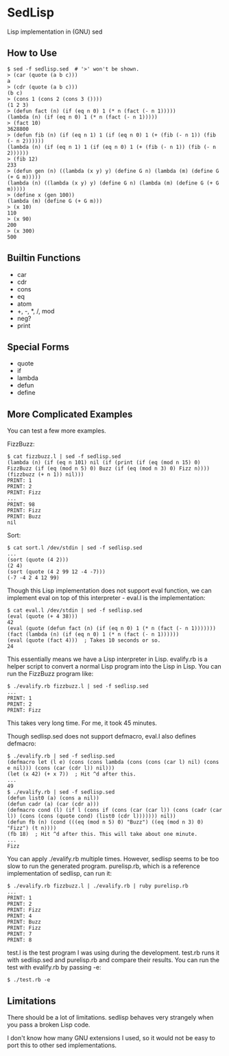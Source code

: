 SedLisp
=======

Lisp implementation in (GNU) sed


How to Use
----------

    $ sed -f sedlisp.sed  # '>' won't be shown.
    > (car (quote (a b c)))
    a
    > (cdr (quote (a b c)))
    (b c)
    > (cons 1 (cons 2 (cons 3 ())))
    (1 2 3)
    > (defun fact (n) (if (eq n 0) 1 (* n (fact (- n 1)))))
    (lambda (n) (if (eq n 0) 1 (* n (fact (- n 1)))))
    > (fact 10)
    3628800
    > (defun fib (n) (if (eq n 1) 1 (if (eq n 0) 1 (+ (fib (- n 1)) (fib (- n 2))))))
    (lambda (n) (if (eq n 1) 1 (if (eq n 0) 1 (+ (fib (- n 1)) (fib (- n 2))))))
    > (fib 12)
    233
    > (defun gen (n) ((lambda (x y) y) (define G n) (lambda (m) (define G (+ G m)))))
    (lambda (n) ((lambda (x y) y) (define G n) (lambda (m) (define G (+ G m)))))
    > (define x (gen 100))
    (lambda (m) (define G (+ G m)))
    > (x 10)
    110
    > (x 90)
    200
    > (x 300)
    500


Builtin Functions
-----------------

- car
- cdr
- cons
- eq
- atom
- +, -, *, /, mod
- neg?
- print


Special Forms
-------------

- quote
- if
- lambda
- defun
- define


More Complicated Examples
-------------------------

You can test a few more examples.

FizzBuzz:

    $ cat fizzbuzz.l | sed -f sedlisp.sed
    (lambda (n) (if (eq n 101) nil (if (print (if (eq (mod n 15) 0) FizzBuzz (if (eq (mod n 5) 0) Buzz (if (eq (mod n 3) 0) Fizz n)))) (fizzbuzz (+ n 1)) nil)))
    PRINT: 1
    PRINT: 2
    PRINT: Fizz
    ...
    PRINT: 98
    PRINT: Fizz
    PRINT: Buzz
    nil

Sort:

    $ cat sort.l /dev/stdin | sed -f sedlisp.sed
    ...
    (sort (quote (4 2)))
    (2 4)
    (sort (quote (4 2 99 12 -4 -7)))
    (-7 -4 2 4 12 99)

Though this Lisp implementation does not support eval function, we can
implement eval on top of this interpreter - eval.l is the
implementation:

    $ cat eval.l /dev/stdin | sed -f sedlisp.sed
    (eval (quote (+ 4 38)))
    42
    (eval (quote (defun fact (n) (if (eq n 0) 1 (* n (fact (- n 1)))))))
    (fact (lambda (n) (if (eq n 0) 1 (* n (fact (- n 1))))))
    (eval (quote (fact 4)))  ; Takes 10 seconds or so.
    24

This essentially means we have a Lisp interpreter in Lisp. evalify.rb
is a helper script to convert a normal Lisp program into the Lisp in
Lisp. You can run the FizzBuzz program like:

    $ ./evalify.rb fizzbuzz.l | sed -f sedlisp.sed
    ...
    PRINT: 1
    PRINT: 2
    PRINT: Fizz

This takes very long time. For me, it took 45 minutes.

Though sedlisp.sed does not support defmacro, eval.l also defines
defmacro:

    $ ./evalify.rb | sed -f sedlisp.sed
    (defmacro let (l e) (cons (cons lambda (cons (cons (car l) nil) (cons e nil))) (cons (car (cdr l)) nil)))
    (let (x 42) (+ x 7))  ; Hit ^d after this.
    ...
    49
    $ ./evalify.rb | sed -f sedlisp.sed
    (defun list0 (a) (cons a nil))
    (defun cadr (a) (car (cdr a)))
    (defmacro cond (l) (if l (cons if (cons (car (car l)) (cons (cadr (car l)) (cons (cons (quote cond) (list0 (cdr l))))))) nil))
    (defun fb (n) (cond (((eq (mod n 5) 0) "Buzz") ((eq (mod n 3) 0) "Fizz") (t n))))
    (fb 18)  ; Hit ^d after this. This will take about one minute.
    ...
    Fizz

You can apply ./evalify.rb multiple times. However, sedlisp seems to
be too slow to run the generated program. purelisp.rb, which is a
reference implementation of sedlisp, can run it:

    $ ./evalify.rb fizzbuzz.l | ./evalify.rb | ruby purelisp.rb
    ...
    PRINT: 1
    PRINT: 2
    PRINT: Fizz
    PRINT: 4
    PRINT: Buzz
    PRINT: Fizz
    PRINT: 7
    PRINT: 8

test.l is the test program I was using during the development. test.rb
runs it with sedlisp.sed and purelisp.rb and compare their
results. You can run the test with evalify.rb by passing -e:

    $ ./test.rb -e


Limitations
-----------

There should be a lot of limitations. sedlisp behaves very strangely
when you pass a broken Lisp code.

I don't know how many GNU extensions I used, so it would not be easy
to port this to other sed implementations.

